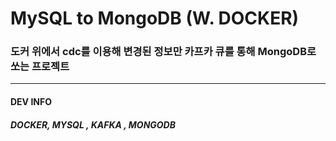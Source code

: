 # MySQL to MongoDB (W. DOCKER)
### 도커 위에서 cdc를 이용해 변경된 정보만 카프카 큐를 통해 MongoDB로 쏘는 프로젝트  
---
#### DEV INFO
##### DOCKER, MYSQL , KAFKA , MONGODB
